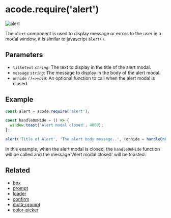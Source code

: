 # acode.require('alert')

![alert](/alert.png)

The `alert` component is used to display message or errors to the user in a modal window, it is similar to javascript `alert()`.

## Parameters

- `titleText` _`string`_: The text to display in the title of the alert modal.
- `message` _`string`_: The message to display in the body of the alert modal.
- `onhide` _`()=>void`_: An optional function to call when the alert modal is closed.

## Example

```js
const alert = acode.require('alert');

const handleOnHide = () => {
  window.toast('Alert modal closed', 4000);
};

alert('Title of Alert', 'The alert body message..', (onhide = handleOnHide()));
```

In this example, when the alert modal is closed, the `handleOnHide` function will be called and the message 'Alert modal closed' will be toasted.

## Related

- [box](./box)
- [prompt](./prompt)
- [loader](./loader)
- [confirm](./confirm)
- [multi-prompt](./multi-prompt)
- [color-picker](./color-picker)
